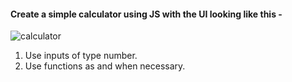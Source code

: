 #### Create a simple calculator using JS with the UI looking like this -
![calculator](../images/calculator.png)
1. Use inputs of type number.
2. Use functions as and when necessary.
